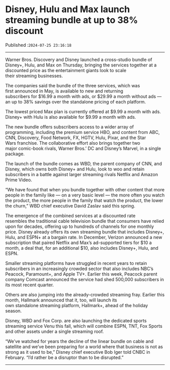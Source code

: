 # Disney, Hulu and Max launch streaming bundle at up to 38% discount

Published :`2024-07-25 23:16:18`

---

Warner Bros. Discovery and Disney launched a cross-studio bundle of Disney+, Hulu, and Max on Thursday, bringing the services together at a discounted price as the entertainment giants look to scale their streaming businesses.

The companies said the bundle of the three services, which was first announced in May, is available to new and returning subscribers for $16.99 a month with ads, or $29.99 a month without ads — an up to 38% savings over the standalone pricing of each platform.

The lowest priced Max plan is currently offered at $9.99 a month with ads. Disney+ with Hulu is also available for $9.99 a month with ads.

The new bundle offers subscribers access to a wider array of programming, including the premium service HBO, and content from ABC, CNN, Discovery, Food Network, FX, HGTV, Hulu, Pixar, and the Star Wars franchise. The collaborative effort also brings together two major comic-book rivals, Warner Bros.’ DC and Disney’s Marvel, in a single package.

The launch of the bundle comes as WBD, the parent company of CNN, and Disney, which owns both Disney+ and Hulu, look to woo and retain subscribers in a battle against larger streaming rivals Netflix and Amazon Prime Video.

“We have found that when you bundle together with other content that more people in the family like — on a very basic level — the more often you watch the product, the more people in the family that watch the product, the lower the churn,” WBD chief executive David Zaslav said this spring.

The emergence of the combined services at a discounted rate resembles the traditional cable television bundle that consumers have relied upon for decades, offering up to hundreds of channels for one monthly price. Disney already offers its own streaming bundle that includes Disney+, Hulu, and ESPN+ at a bargain rate. In December, Verizon announced a new subscription that paired Netflix and Max’s ad-supported tiers for $10 a month, a deal that, for an additional $10, also includes Disney+, Hulu, and ESPN.

Smaller streaming platforms have struggled in recent years to retain subscribers in an increasingly crowded sector that also includes NBC’s Peacock, Paramount+, and Apple TV+. Earlier this week, Peacock parent company Comcast announced the service had shed 500,000 subscribers in its most recent quarter.

Others are also jumping into the already-crowded streaming fray. Earlier this month, Hallmark announced that it, too, will launch its own standalone streaming platform, Hallmark+, ahead of the holiday season.

Disney, WBD and Fox Corp. are also launching the dedicated sports streaming service Venu this fall, which will combine ESPN, TNT, Fox Sports and other assets under a single streaming roof.

“We’ve watched for years the decline of the linear bundle on cable and satellite and we’ve been preparing for a world where that business is not as strong as it used to be,” Disney chief executive Bob Iger told CNBC in February. “I’d rather be a disruptor than to be disrupted.”

---

